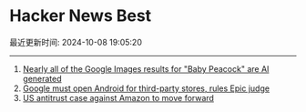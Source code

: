 # Hacker News Best

最近更新时间: 2024-10-08 19:05:20

--- 
1. [Nearly all of the Google Images results for "Baby Peacock" are AI generated](https://twitter.com/notengoprisa/status/1842550658102079556) 
2. [Google must open Android for third-party stores, rules Epic judge](https://www.theverge.com/policy/2024/10/7/24243316/epic-google-permanent-injunction-ruling-third-party-stores) 
3. [US antitrust case against Amazon to move forward](https://www.reuters.com/technology/us-antitrust-case-against-amazon-move-forward-2024-10-07/) 

